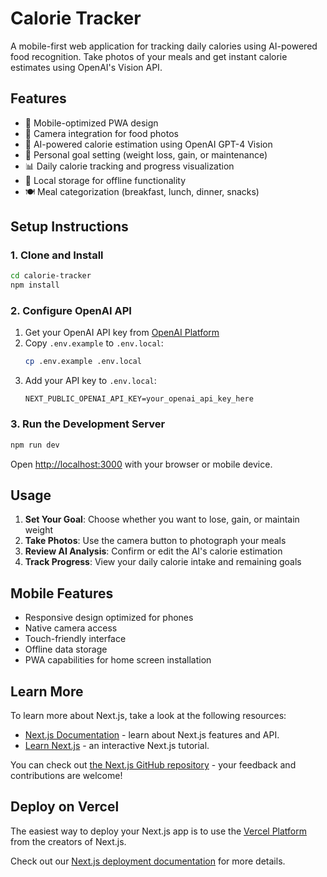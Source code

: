 # Calorie Tracker

A mobile-first web application for tracking daily calories using AI-powered food recognition. Take photos of your meals and get instant calorie estimates using OpenAI's Vision API.

## Features

- 📱 Mobile-optimized PWA design
- 📸 Camera integration for food photos
- 🤖 AI-powered calorie estimation using OpenAI GPT-4 Vision
- 🎯 Personal goal setting (weight loss, gain, or maintenance)
- 📊 Daily calorie tracking and progress visualization
- 💾 Local storage for offline functionality
- 🍽️ Meal categorization (breakfast, lunch, dinner, snacks)

## Setup Instructions

### 1. Clone and Install

```bash
cd calorie-tracker
npm install
```

### 2. Configure OpenAI API

1. Get your OpenAI API key from [OpenAI Platform](https://platform.openai.com/api-keys)
2. Copy `.env.example` to `.env.local`:
   ```bash
   cp .env.example .env.local
   ```
3. Add your API key to `.env.local`:
   ```
   NEXT_PUBLIC_OPENAI_API_KEY=your_openai_api_key_here
   ```

### 3. Run the Development Server

```bash
npm run dev
```

Open [http://localhost:3000](http://localhost:3000) with your browser or mobile device.

## Usage

1. **Set Your Goal**: Choose whether you want to lose, gain, or maintain weight
2. **Take Photos**: Use the camera button to photograph your meals
3. **Review AI Analysis**: Confirm or edit the AI's calorie estimation
4. **Track Progress**: View your daily calorie intake and remaining goals

## Mobile Features

- Responsive design optimized for phones
- Native camera access
- Touch-friendly interface
- Offline data storage
- PWA capabilities for home screen installation

## Learn More

To learn more about Next.js, take a look at the following resources:

- [Next.js Documentation](https://nextjs.org/docs) - learn about Next.js features and API.
- [Learn Next.js](https://nextjs.org/learn) - an interactive Next.js tutorial.

You can check out [the Next.js GitHub repository](https://github.com/vercel/next.js) - your feedback and contributions are welcome!

## Deploy on Vercel

The easiest way to deploy your Next.js app is to use the [Vercel Platform](https://vercel.com/new?utm_medium=default-template&filter=next.js&utm_source=create-next-app&utm_campaign=create-next-app-readme) from the creators of Next.js.

Check out our [Next.js deployment documentation](https://nextjs.org/docs/app/building-your-application/deploying) for more details.
